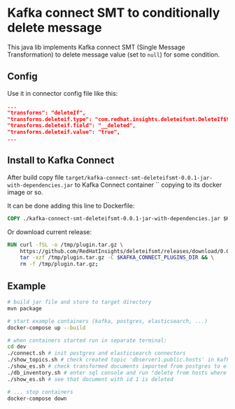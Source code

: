 # Kafka connect SMT to conditionally delete message
This java lib implements Kafka connect SMT (Single Message Transformation) to
delete message value (set to `null`) for some condition.

## Config
Use it in connector config file like this:
~~~json
...
"transforms": "deleteIf",
"transforms.deleteif.type": "com.redhat.insights.deleteifsmt.DeleteIf$Value",
"transforms.deleteif.field": "__deleted",
"transforms.deleteif.value": "true",
...
~~~

## Install to Kafka Connect
After build copy file `target/kafka-connect-smt-deleteifsmt-0.0.1-jar-with-dependencies.jar`
to Kafka Connect container `` copying to its docker image or so.

It can be done adding this line to Dockerfile:
~~~Dockerfile
COPY ./kafka-connect-smt-deleteifsmt-0.0.1-jar-with-dependencies.jar $KAFKA_CONNECT_PLUGINS_DIR
~~~

Or download current release:
~~~Dockerfile
RUN curl -fSL -o /tmp/plugin.tar.gz \
    https://github.com/RedHatInsights/deleteifsmt/releases/download/0.0.1/kafka-connect-smt-deleteifsmt-0.0.1.tar.gz && \
    tar -xzf /tmp/plugin.tar.gz -C $KAFKA_CONNECT_PLUGINS_DIR && \
    rm -f /tmp/plugin.tar.gz;
~~~

## Example
~~~bash
# build jar file and store to target directory
mvn package

# start example containers (kafka, postgres, elasticsearch, ...)
docker-compose up --build

# when containers started run in separate terminal:
cd dev
./connect.sh # init postgres and elasticsearch connectors
./show_topics.sh # check created topic 'dbserver1.public.hosts' in kafka
./show_es.sh # check transformed documents imported from postgres to elasticsearch
./db_inventory.sh # enter sql console and run "delete from hosts where id = 1;"
./show_es.sh # see that document with id 1 is deleted

# ... stop containers
docker-compose down
~~~
